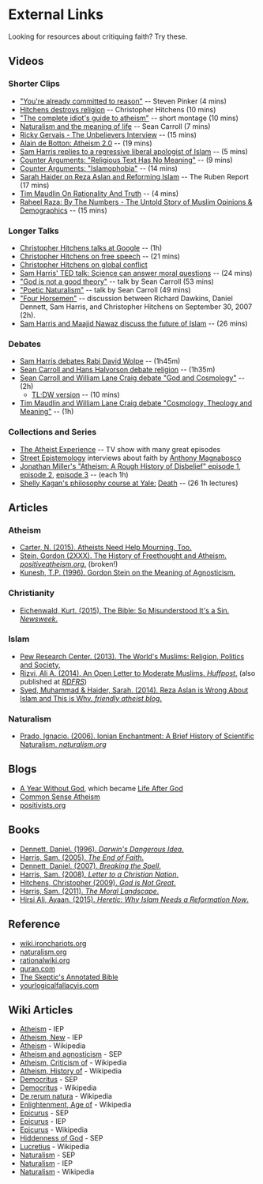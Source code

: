 External Links
================================================================================

Looking for resources about critiquing faith?  Try these.


Videos
--------------------------------------------------------------------------------

### Shorter Clips

-   ["You're already committed to reason"](https://www.youtube.com/watch?v=UC4gqkd-6_o)  -- Steven Pinker (4 mins)
-   [Hitchens destroys religion](https://www.youtube.com/watch?v=TuI4Nzc07Io)  -- Christopher Hitchens (10 mins)
-   ["The complete idiot's guide to atheism"](https://www.youtube.com/watch?v=1CLjYHqfilE)  -- short montage (10 mins)
-   [Naturalism and the meaning of life](https://www.youtube.com/watch?v=dLmY4ktOIOI) -- Sean Carroll (7 mins)
-   [Ricky Gervais - The Unbelievers Interview](https://www.youtube.com/watch?v=iUUpvrP-gzQ) -- (15 mins)
-   [Alain de Botton: Atheism 2.0](https://www.youtube.com/watch?v=2Oe6HUgrRlQ) -- (19 mins)
-   [Sam Harris replies to a regressive liberal apologist of Islam](https://www.youtube.com/watch?v=1JrYCHC0bkE) -- (5 mins)
-   [Counter Arguments: "Religious Text Has No Meaning"](https://www.youtube.com/watch?v=9d7_JgHBMBo) -- (9 mins)
-   [Counter Arguments: "Islamophobia"](https://www.youtube.com/watch?v=lEeauLCOeXQ) -- (14 mins)
-   [Sarah Haider on Reza Aslan and Reforming Islam](https://www.youtube.com/watch?v=hXaHalaqIIQ) -- The Ruben Report (17 mins)
-   [Tim Maudlin On Rationality And Truth](https://www.youtube.com/watch?v=biOecqecOsw) -- (4 mins)
-   [Raheel Raza: By The Numbers - The Untold Story of Muslim Opinions & Demographics](https://www.youtube.com/watch?v=pSPvnFDDQHk) -- (15 mins)

### Longer Talks

-   [Christopher Hitchens talks at Google](https://www.youtube.com/watch?v=sD0B-X9LJjs)  -- (1h)
-   [Christopher Hitchens on free speech](https://www.youtube.com/watch?v=jyoOfRog1EM) -- (21 mins)
-   [Christopher Hitchens on global conflict](https://www.youtube.com/watch?v=0M3Nw1D_jp0&feature=youtu.be&t=2181)
-   [Sam Harris' TED talk: Science can answer moral questions](https://www.youtube.com/watch?v=Hj9oB4zpHww)  -- (24 mins)
-   ["God is not a good theory"](https://www.youtube.com/watch?v=ew_cNONhhKI) -- talk by Sean Carroll (53 mins)
-   ["Poetic Naturalism"](https://www.youtube.com/watch?v=xv0mKsO2goA) -- talk by Sean Carroll (49 mins)
-   ["Four Horsemen"](https://www.youtube.com/watch?v=rRLYL1Q9x9g) -- discussion between Richard Dawkins,
    Daniel Dennett, Sam Harris, and Christopher Hitchens on September 30, 2007 (2h).
-   [Sam Harris and Maajid Nawaz discuss the future of Islam](https://www.youtube.com/watch?v=OdDIoYNdP_w) -- (26 mins)

### Debates

-   [Sam Harris debates Rabi David Wolpe](https://www.youtube.com/watch?v=bN9nlAnkCUY)  -- (1h45m)
-   [Sean Carroll and Hans Halvorson debate religion](https://www.youtube.com/watch?v=H864JH1tPYU) -- (1h35m)
-   [Sean Carroll and William Lane Craig debate "God and Cosmology"](https://www.youtube.com/watch?v=X0qKZqPy9T8) -- (2h)
    -   [TL;DW version](https://www.youtube.com/watch?v=2Z0TQatmd3s) -- (10 mins)
-   [Tim Maudlin and William Lane Craig debate "Cosmology, Theology and Meaning"](https://www.youtube.com/watch?v=HmQ6xh4jCPc) -- (1h)

### Collections and Series

-   [The Atheist Experience](http://www.atheist-experience.com/)  -- TV show with many great episodes
-   [Street Epistemology](https://www.youtube.com/watch?v=_pYU45s6vWA&list=PLh10RgQgGuM-tnT7fKwgF4Dt57oh_yL5r&index=1) interviews about faith by [Anthony Magnabosco](https://www.youtube.com/channel/UCocP40a_UvRkUAPLD5ezLIQ)
-   [Jonathan Miller's "Atheism: A Rough History of Disbelief" episode 1](https://www.youtube.com/watch?v=Wx-tDBEY4rg), [episode 2](https://www.youtube.com/watch?v=m41peaE4Ui0), [episode 3](https://www.youtube.com/watch?v=Ft2SypNRvUk) -- (each 1h)
-   [Shelly Kagan's philosophy course at Yale:](https://www.youtube.com/watch?v=p2J7wSuFRl8&index=1&list=PLEA18FAF1AD9047B0) [Death](http://oyc.yale.edu/philosophy/phil-176) -- (26 1h lectures)

<!---
Some of these videos are analyzed in these pages [here](videos-analyzed.html).
-->


Articles
--------------------------------------------------------------------------------

### Atheism

-   [Carter, N. (2015). Atheists Need Help Mourning, Too.](http://www.patheos.com/blogs/godlessindixie/2015/07/07/atheists-need-help-mourning-too/)
-   [Stein, Gordon (2XXX). The History of Freethought and Atheism. *positiveatheism.org*.](http://www.positiveatheism.org/india/s1990c25.htm) (broken!)
-   [Kunesh, T.P. (1996). Gordon Stein on the Meaning of Agnosticism.](http://www.darkfiber.com/atheisms/atheisms/steinag.html)

### Christianity

-   [Eichenwald, Kurt. (2015). The Bible: So Misunderstood It's a Sin. *Newsweek*.](http://www.newsweek.com/2015/01/02/thats-not-what-bible-says-294018.html)

### Islam 

-   [Pew Research Center. (2013). The World's Muslims: Religion, Politics and Society,](http://www.pewforum.org/2013/04/30/the-worlds-muslims-religion-politics-society-overview/)
-   [Rizvi, Ali A. (2014). An Open Letter to Moderate Muslims. *Huffpost*.](http://www.huffingtonpost.com/ali-a-rizvi/an-open-letter-to-moderat_b_5930764.html) (also published at [*RDFRS*](https://richarddawkins.net/2014/10/an-open-letter-to-moderate-muslims/))
-   [Syed, Muhammad & Haider, Sarah. (2014). Reza Aslan is Wrong About Islam and This is Why. *friendly atheist blog*.](http://www.patheos.com/blogs/friendlyatheist/2014/10/05/reza-aslan-is-wrong-about-islam-and-this-is-why/)

### Naturalism

-   [Prado, Ignacio. (2006). Ionian Enchantment: A Brief History of Scientific Naturalism. *naturalism.org*](http://www.naturalism.org/worldview-naturalism/history-of-naturalism)

<!---
Some of these articles are analyzed in these pages [here](articles-analyzed.html).
-->


Blogs
--------------------------------------------------------------------------------

-   [A Year Without God](http://www.patheos.com/blogs/yearwithoutgod/), which became [Life After God](http://www.lifeaftergod.org/category/blog/)
-   [Common Sense Atheism](http://commonsenseatheism.com/)
-   [positivists.org](http://positivists.org/)


Books
--------------------------------------------------------------------------------

-   [Dennett, Daniel. (1996). *Darwin's Dangerous Idea*.](http://www.amazon.com/DARWINS-DANGEROUS-IDEA-EVOLUTION-MEANINGS/dp/068482471X/)
-   [Harris, Sam. (2005). *The End of Faith*.](http://www.amazon.com/End-Faith-Religion-Terror-Future/dp/0393327655/)
-   [Dennett, Daniel. (2007). *Breaking the Spell*.](http://www.amazon.com/Breaking-Spell-Religion-Natural-Phenomenon/dp/0143038338/)
-   [Harris, Sam. (2008). *Letter to a Christian Nation*.](http://www.amazon.com/Letter-Christian-Nation-Sam-Harris/dp/0307278778/)
-   [Hitchens, Christopher (2009). *God is Not Great*.](http://www.amazon.com/God-Not-Great-Religion-Everything/dp/0446697966/)
-   [Harris, Sam. (2011). *The Moral Landscape*.](http://www.amazon.com/Moral-Landscape-Science-Determine-Values/dp/143917122X)
-   [Hirsi Ali, Ayaan. (2015). *Heretic: Why Islam Needs a Reformation Now*.](http://www.amazon.com/Heretic-Why-Islam-Needs-Reformation/dp/0062333933/)


Reference
--------------------------------------------------------------------------------

-   [wiki.ironchariots.org](http://wiki.ironchariots.org/)
-   [naturalism.org](http://www.naturalism.org/) 
-   [rationalwiki.org](http://rationalwiki.org/)
-   [quran.com](http://quran.com/)
-   [The Skeptic's Annotated Bible](http://skepticsannotatedbible.com/)
-   [yourlogicalfallacyis.com](https://yourlogicalfallacyis.com/)


Wiki Articles
--------------------------------------------------------------------------------

-   [Atheism](http://www.iep.utm.edu/atheism/) - IEP
-   [Atheism, New](http://www.iep.utm.edu/n-atheis/) - IEP
-   [Atheism](https://en.wikipedia.org/wiki/Atheism) - Wikipedia
-   [Atheism and agnosticism](http://plato.stanford.edu/entries/atheism-agnosticism/) - SEP
-   [Atheism, Criticism of](https://en.wikipedia.org/wiki/Criticism_of_atheism) - Wikipedia
-   [Atheism, History of](https://en.wikipedia.org/wiki/History_of_atheism) - Wikipedia
-   [Democritus](http://plato.stanford.edu/entries/democritus/) - SEP
-   [Democritus](https://en.wikipedia.org/wiki/Democritus) - Wikipedia
-   [De rerum natura](http://en.wikipedia.org/wiki/De_rerum_natura) - Wikipedia
-   [Enlightenment, Age of](https://en.wikipedia.org/wiki/Age_of_Enlightenment) - Wikipedia
-   [Epicurus](http://plato.stanford.edu/entries/epicurus/) - SEP
-   [Epicurus](http://www.iep.utm.edu/epicur/) - IEP
-   [Epicurus](https://en.wikipedia.org/wiki/Epicurus) - Wikipedia
-   [Hiddenness of God](http://plato.stanford.edu/entries/divine-hiddenness/) - SEP
-   [Lucretius](http://en.wikipedia.org/wiki/Lucretius) - Wikipedia
-   [Naturalism](http://plato.stanford.edu/entries/naturalism/) - SEP
-   [Naturalism](http://www.iep.utm.edu/naturali/) - IEP
-   [Naturalism](http://en.wikipedia.org/wiki/Naturalism_(philosophy)) - Wikipedia




